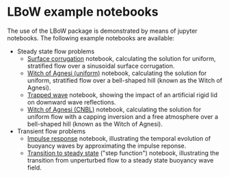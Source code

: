 # LBoW example notebooks
The use of the LBoW package is demonstrated by means of jupyter notebooks. The following example notebooks are available:
- Steady state flow problems
  - [Surface corrugation](steady-state--1-surface-corrugation.ipynb) notebook, calculating the solution for uniform, stratified flow over a sinusoidal surface corrugation.
  - [Witch of Agnesi (uniform)](steady-state--2-witch-of-Agnesi.ipynb) notebook, calculating the solution for uniform, stratified flow over a bell-shaped hill (known as the Witch of Agnesi).
  - [Trapped wave](steady-state--3-trapped-wave-solution.ipynb) notebook, showing the impact of an artificial rigid lid on downward wave reflections.
  - [Witch of Agnesi (CNBL)](steady-state--4-witch-of-Agnesi-CNBL.ipynb) notebook, calculating the solution for uniform flow with a capping inversion and a free atmosphere over a bell-shaped hill (known as the Witch of Agnesi).
- Transient flow problems
  - [Impulse response](transient--1-impulse-response.ipynb) notebook, illustrating the temporal evolution of buoyancy waves by approximating the impulse reponse.
  - [Transition to steady state](transient--2-step-function.ipynb) ("step function") notebook, illustrating the transition from unperturbed flow to a steady state buoyancy wave field.
